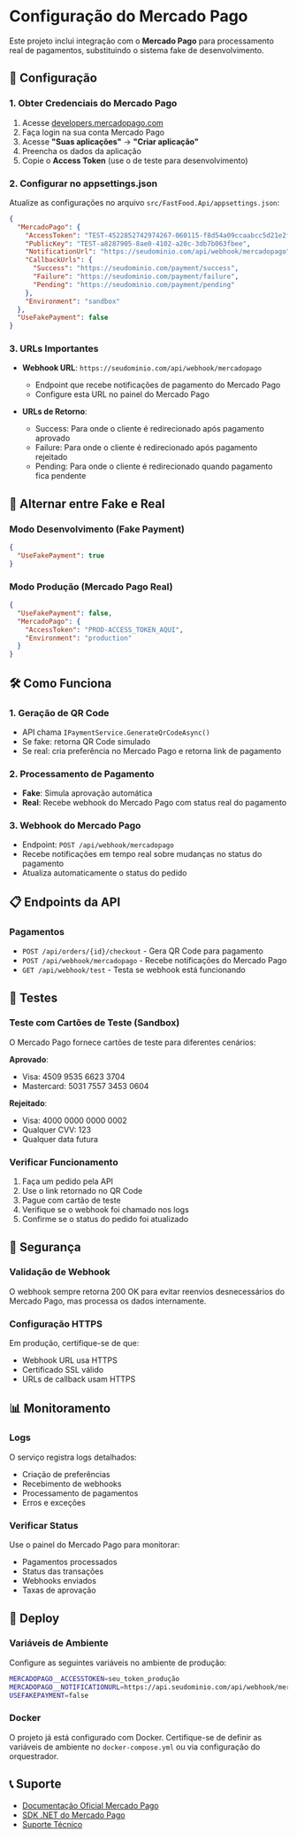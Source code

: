 # Configuração do Mercado Pago

Este projeto inclui integração com o **Mercado Pago** para processamento real de pagamentos, substituindo o sistema fake de desenvolvimento.

## 🔧 Configuração

### 1. Obter Credenciais do Mercado Pago

1. Acesse [developers.mercadopago.com](https://developers.mercadopago.com/)
2. Faça login na sua conta Mercado Pago
3. Acesse **"Suas aplicações"** → **"Criar aplicação"**
4. Preencha os dados da aplicação
5. Copie o **Access Token** (use o de teste para desenvolvimento)

### 2. Configurar no appsettings.json

Atualize as configurações no arquivo `src/FastFood.Api/appsettings.json`:

```json
{
  "MercadoPago": {
    "AccessToken": "TEST-4522852742974267-060115-f8d54a09ccaabcc5d21e2f8e66b02630-214883812",
    "PublicKey": "TEST-a8287905-8ae0-4102-a20c-3db7b063fbee",
    "NotificationUrl": "https://seudominio.com/api/webhook/mercadopago",
    "CallbackUrls": {
      "Success": "https://seudominio.com/payment/success",
      "Failure": "https://seudominio.com/payment/failure",
      "Pending": "https://seudominio.com/payment/pending"
    },
    "Environment": "sandbox"
  },
  "UseFakePayment": false
}
```

### 3. URLs Importantes

- **Webhook URL**: `https://seudominio.com/api/webhook/mercadopago`
  - Endpoint que recebe notificações de pagamento do Mercado Pago
  - Configure esta URL no painel do Mercado Pago

- **URLs de Retorno**:
  - Success: Para onde o cliente é redirecionado após pagamento aprovado
  - Failure: Para onde o cliente é redirecionado após pagamento rejeitado
  - Pending: Para onde o cliente é redirecionado quando pagamento fica pendente

## 🔄 Alternar entre Fake e Real

### Modo Desenvolvimento (Fake Payment)
```json
{
  "UseFakePayment": true
}
```

### Modo Produção (Mercado Pago Real)
```json
{
  "UseFakePayment": false,
  "MercadoPago": {
    "AccessToken": "PROD-ACCESS_TOKEN_AQUI",
    "Environment": "production"
  }
}
```

## 🛠️ Como Funciona

### 1. Geração de QR Code
- API chama `IPaymentService.GenerateQrCodeAsync()`
- Se fake: retorna QR Code simulado
- Se real: cria preferência no Mercado Pago e retorna link de pagamento

### 2. Processamento de Pagamento
- **Fake**: Simula aprovação automática
- **Real**: Recebe webhook do Mercado Pago com status real do pagamento

### 3. Webhook do Mercado Pago
- Endpoint: `POST /api/webhook/mercadopago`
- Recebe notificações em tempo real sobre mudanças no status do pagamento
- Atualiza automaticamente o status do pedido

## 📋 Endpoints da API

### Pagamentos
- `POST /api/orders/{id}/checkout` - Gera QR Code para pagamento
- `POST /api/webhook/mercadopago` - Recebe notificações do Mercado Pago
- `GET /api/webhook/test` - Testa se webhook está funcionando

## 🧪 Testes

### Teste com Cartões de Teste (Sandbox)
O Mercado Pago fornece cartões de teste para diferentes cenários:

**Aprovado**:
- Visa: 4509 9535 6623 3704
- Mastercard: 5031 7557 3453 0604

**Rejeitado**:
- Visa: 4000 0000 0000 0002
- Qualquer CVV: 123
- Qualquer data futura

### Verificar Funcionamento
1. Faça um pedido pela API
2. Use o link retornado no QR Code
3. Pague com cartão de teste
4. Verifique se o webhook foi chamado nos logs
5. Confirme se o status do pedido foi atualizado

## 🔐 Segurança

### Validação de Webhook
O webhook sempre retorna 200 OK para evitar reenvios desnecessários do Mercado Pago, mas processa os dados internamente.

### Configuração HTTPS
Em produção, certifique-se de que:
- Webhook URL usa HTTPS
- Certificado SSL válido
- URLs de callback usam HTTPS

## 📊 Monitoramento

### Logs
O serviço registra logs detalhados:
- Criação de preferências
- Recebimento de webhooks
- Processamento de pagamentos
- Erros e exceções

### Verificar Status
Use o painel do Mercado Pago para monitorar:
- Pagamentos processados
- Status das transações
- Webhooks enviados
- Taxas de aprovação

## 🚀 Deploy

### Variáveis de Ambiente
Configure as seguintes variáveis no ambiente de produção:

```bash
MERCADOPAGO__ACCESSTOKEN=seu_token_produção
MERCADOPAGO__NOTIFICATIONURL=https://api.seudominio.com/api/webhook/mercadopago
USEFAKEPAYMENT=false
```

### Docker
O projeto já está configurado com Docker. Certifique-se de definir as variáveis de ambiente no `docker-compose.yml` ou via configuração do orquestrador.

## 📞 Suporte

- [Documentação Oficial Mercado Pago](https://developers.mercadopago.com/)
- [SDK .NET do Mercado Pago](https://github.com/mercadopago/sdk-dotnet)
- [Suporte Técnico](https://developers.mercadopago.com/support/center)
